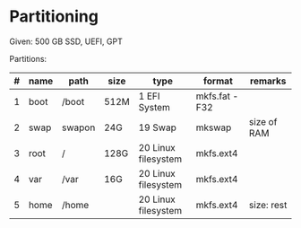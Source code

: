 # Partitioning

Given: 500 GB SSD, UEFI, GPT

Partitions:

| # | name | path   | size | type                | format        | remarks     |
|--:|------|--------|------|---------------------|---------------|-------------|
| 1 | boot | /boot  | 512M | 1 EFI System        | mkfs.fat -F32 |             |
| 2 | swap | swapon | 24G  | 19 Swap             | mkswap        | size of RAM |
| 3 | root | /      | 128G | 20 Linux filesystem | mkfs.ext4     |             |
| 4 | var  | /var   | 16G  | 20 Linux filesystem | mkfs.ext4     |             |
| 5 | home | /home  |      | 20 Linux filesystem | mkfs.ext4     | size: rest  |
